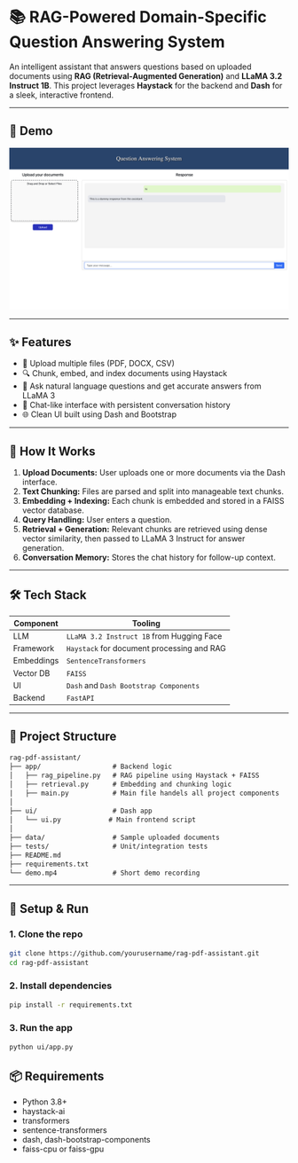 # 📚 RAG-Powered Domain-Specific Question Answering System

An intelligent assistant that answers questions based on uploaded documents using **RAG (Retrieval-Augmented Generation)** and **LLaMA 3.2 Instruct 1B**. This project leverages **Haystack** for the backend and **Dash** for a sleek, interactive frontend.

---

## 🚀 Demo

![Demo GIF](https://github.com/HeshamEL-Shreif/RAG-powered-Domain-Specific-Question-Answering-System/blob/main/demo.png)

---

## ✨ Features

- 📄 Upload multiple files (PDF, DOCX, CSV)
- 🔍 Chunk, embed, and index documents using Haystack
- 🤖 Ask natural language questions and get accurate answers from LLaMA 3
- 💬 Chat-like interface with persistent conversation history
- 🌐 Clean UI built using Dash and Bootstrap

---

## 🧠 How It Works

1. **Upload Documents:** User uploads one or more documents via the Dash interface.
2. **Text Chunking:** Files are parsed and split into manageable text chunks.
3. **Embedding + Indexing:** Each chunk is embedded and stored in a FAISS vector database.
4. **Query Handling:** User enters a question.
5. **Retrieval + Generation:** Relevant chunks are retrieved using dense vector similarity, then passed to LLaMA 3 Instruct for answer generation.
6. **Conversation Memory:** Stores the chat history for follow-up context.

---

## 🛠️ Tech Stack

| Component      | Tooling                                      |
|----------------|----------------------------------------------|
| LLM            | `LLaMA 3.2 Instruct 1B` from Hugging Face    |
| Framework      | `Haystack` for document processing and RAG   |
| Embeddings     | `SentenceTransformers`                       |
| Vector DB      | `FAISS`                                      |
| UI             | `Dash` and `Dash Bootstrap Components`       |
| Backend        | `FastAPI`                                    |

---

## 📁 Project Structure
```text
rag-pdf-assistant/
├── app/                  # Backend logic
│   ├── rag_pipeline.py   # RAG pipeline using Haystack + FAISS
│   ├── retrieval.py      # Embedding and chunking logic
|   ├── main.py           # Main file handels all project components
│
├── ui/                   # Dash app
│   └── ui.py            # Main frontend script
│
├── data/                 # Sample uploaded documents
├── tests/                # Unit/integration tests
├── README.md
├── requirements.txt
└── demo.mp4              # Short demo recording
```
---

## 🧪 Setup & Run

### 1. Clone the repo

```bash
git clone https://github.com/yourusername/rag-pdf-assistant.git
cd rag-pdf-assistant
```
### 2. Install dependencies
``` bash
pip install -r requirements.txt
```
### 3. Run the app
``` bash
python ui/app.py
```

## 📦 Requirements
- Python 3.8+
- haystack-ai
- transformers
- sentence-transformers 
- dash, dash-bootstrap-components
- faiss-cpu or faiss-gpu
